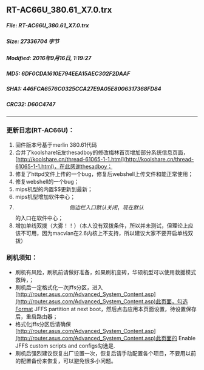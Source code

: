## RT-AC66U_380.61_X7.0.trx
#### 
 
##### File: RT-AC66U_380.61_X7.0.trx
##### Size: 27336704 字节
##### Modified: 2016年9月16日, 1:19:27
##### MD5: 6DF0CDA1610E794EEA15AEC302F2DAAF
##### SHA1: 446FCA6576C0325CCA27E9A05E8006317368FD84
##### CRC32: D60C4747

* * *

### 更新日志(RT-AC66U)：
1. 固件版本号基于merlin 380.61代码
2. 合并了koolshare坛友thesadboy的修改梅林首页增加部分系统信息页面，[http://koolshare.cn/thread-61065-1-1.html](http://koolshare.cn/thread-61065-1-1.html)，在此感谢thesadboy；
3. 修复了httpd文件上传的一个bug，修复后webshell上传文件和能正常使用；
4. 修复webshell的一个bug；
5. mips机型的内置$$更新到最新；
6. mips机型增加软件中心；
7. $$侧边栏入口默认关闭，现在默认$$的入口在软件中心；
8. 增加单线双拨（大雾！！）（本人没有双拨条件，所以并未测试，但理论上应该不可用，因为macvlan在2.6内核上不支持，所以建议大家不要开启单线双拨）

### 刷机须知：
* 刷机有风险，刷机前请做好准备，如果刷机变砖，华硕机型可以使用救援模式救砖，；
* 刷机后一定格式化一次jffs分区，进入[http://router.asus.com/Advanced_System_Content.asp](http://router.asus.com/Advanced_System_Content.asp)此页面，勾选Format JFFS partition at next boot，然后点击应用本页面设置，待设置保存后，重启路由器；
* 格式化jffs分区后请确保[http://router.asus.com/Advanced_System_Content.asp](http://router.asus.com/Advanced_System_Content.asp)此页面的 Enable JFFS custom scripts and configs勾选是.
* 刷机后强烈建议恢复出厂设置一次，恢复后请手动配置各个项目，不要用以前的配置备份来恢复，可以避免很多小问题。

